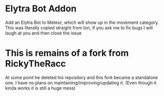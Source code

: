 # Elytra Bot Addon

Add an Elytra Bot to Meteor, which will show up in the movement category.
This was literally copied straight from Ion, if you ask me to fix bugs I will laugh at you and then close the issue

# This is remains of a fork from RickyTheRacc

At some point he deleted his repository and this fork became a standalone one.
I have no plans on maintaining/improving/updating it. (Even though it kinda works it is still a huge mess)
